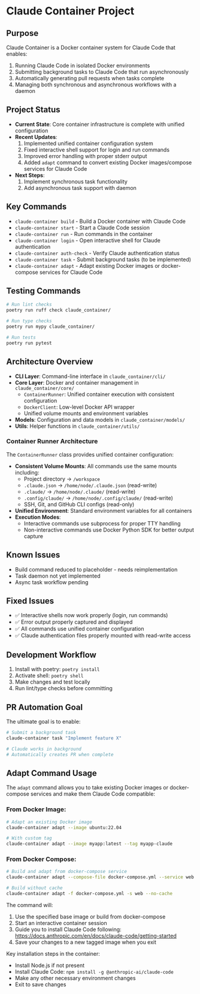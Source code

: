 # Claude Container Project

## Purpose
Claude Container is a Docker container system for Claude Code that enables:
1. Running Claude Code in isolated Docker environments
2. Submitting background tasks to Claude Code that run asynchronously
3. Automatically generating pull requests when tasks complete
4. Managing both synchronous and asynchronous workflows with a daemon

## Project Status
- **Current State**: Core container infrastructure is complete with unified configuration
- **Recent Updates**:
  1. Implemented unified container configuration system
  2. Fixed interactive shell support for login and run commands
  3. Improved error handling with proper stderr output
  4. Added `adapt` command to convert existing Docker images/compose services for Claude Code
- **Next Steps**: 
  1. Implement synchronous task functionality
  2. Add asynchronous task support with daemon

## Key Commands
- `claude-container build` - Build a Docker container with Claude Code
- `claude-container start` - Start a Claude Code session
- `claude-container run` - Run commands in the container
- `claude-container login` - Open interactive shell for Claude authentication
- `claude-container auth-check` - Verify Claude authentication status
- `claude-container task` - Submit background tasks (to be implemented)
- `claude-container adapt` - Adapt existing Docker images or docker-compose services for Claude Code

## Testing Commands
```bash
# Run lint checks
poetry run ruff check claude_container/

# Run type checks  
poetry run mypy claude_container/

# Run tests
poetry run pytest
```

## Architecture Overview
- **CLI Layer**: Command-line interface in `claude_container/cli/`
- **Core Layer**: Docker and container management in `claude_container/core/`
  - `ContainerRunner`: Unified container execution with consistent configuration
  - `DockerClient`: Low-level Docker API wrapper
  - Unified volume mounts and environment variables
- **Models**: Configuration and data models in `claude_container/models/`
- **Utils**: Helper functions in `claude_container/utils/`

### Container Runner Architecture
The `ContainerRunner` class provides unified container configuration:
- **Consistent Volume Mounts**: All commands use the same mounts including:
  - Project directory → `/workspace`
  - `.claude.json` → `/home/node/.claude.json` (read-write)
  - `.claude/` → `/home/node/.claude/` (read-write)
  - `.config/claude/` → `/home/node/.config/claude/` (read-write)
  - SSH, Git, and GitHub CLI configs (read-only)
- **Unified Environment**: Standard environment variables for all containers
- **Execution Modes**:
  - Interactive commands use subprocess for proper TTY handling
  - Non-interactive commands use Docker Python SDK for better output capture

## Known Issues
- Build command reduced to placeholder - needs reimplementation
- Task daemon not yet implemented
- Async task workflow pending

## Fixed Issues
- ✅ Interactive shells now work properly (login, run commands)
- ✅ Error output properly captured and displayed
- ✅ All commands use unified container configuration
- ✅ Claude authentication files properly mounted with read-write access

## Development Workflow
1. Install with poetry: `poetry install`
2. Activate shell: `poetry shell`
3. Make changes and test locally
4. Run lint/type checks before committing

## PR Automation Goal
The ultimate goal is to enable:
```bash
# Submit a background task
claude-container task "Implement feature X"

# Claude works in background
# Automatically creates PR when complete
```

## Adapt Command Usage
The `adapt` command allows you to take existing Docker images or docker-compose services and make them Claude Code compatible:

### From Docker Image:
```bash
# Adapt an existing Docker image
claude-container adapt --image ubuntu:22.04

# With custom tag
claude-container adapt --image myapp:latest --tag myapp-claude
```

### From Docker Compose:
```bash
# Build and adapt from docker-compose service
claude-container adapt --compose-file docker-compose.yml --service web

# Build without cache
claude-container adapt -f docker-compose.yml -s web --no-cache
```

The command will:
1. Use the specified base image or build from docker-compose
2. Start an interactive container session
3. Guide you to install Claude Code following: https://docs.anthropic.com/en/docs/claude-code/getting-started
4. Save your changes to a new tagged image when you exit

Key installation steps in the container:
- Install Node.js if not present
- Install Claude Code: `npm install -g @anthropic-ai/claude-code`
- Make any other necessary environment changes
- Exit to save changes